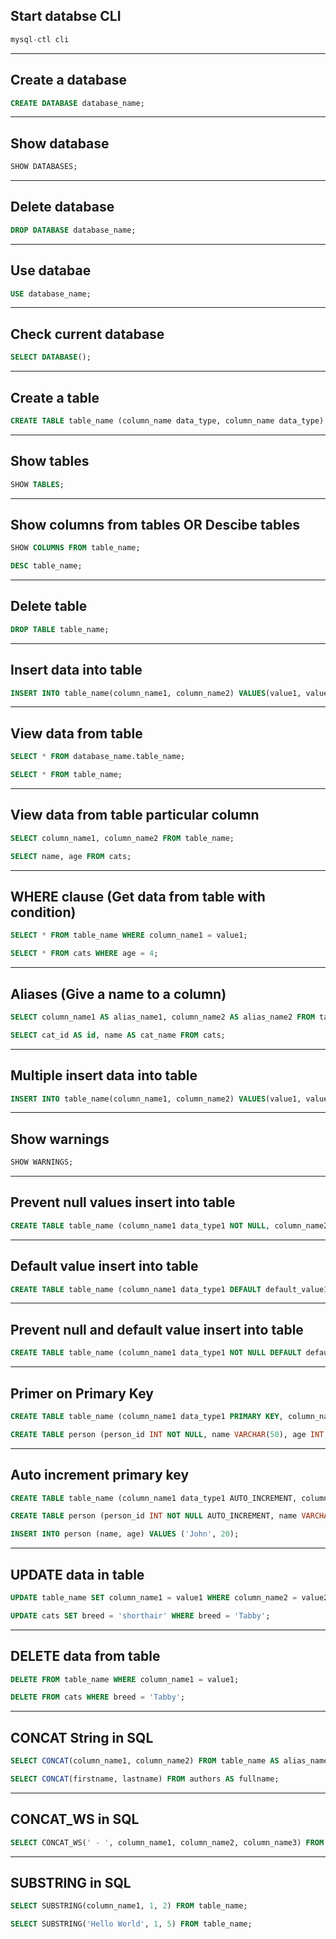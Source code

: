 ## Start databse CLI

```sql
mysql-ctl cli
```

---

## Create a database

```sql
CREATE DATABASE database_name;
```

---

## Show database

```sql
SHOW DATABASES;
```

---

## Delete database

```sql
DROP DATABASE database_name;
```

---

## Use databae

```sql
USE database_name;
```

---

## Check current database

```sql
SELECT DATABASE();
```

---

## Create a table

```sql
CREATE TABLE table_name (column_name data_type, column_name data_type);
```

---

## Show tables

```sql
SHOW TABLES;
```

---

## Show columns from tables OR Descibe tables

```sql
SHOW COLUMNS FROM table_name;
```

```sql
DESC table_name;
```

---

## Delete table

```sql
DROP TABLE table_name;
```

---

## Insert data into table

```sql
INSERT INTO table_name(column_name1, column_name2) VALUES(value1, value2);
```

---

## View data from table

```sql
SELECT * FROM database_name.table_name;
```

```sql
SELECT * FROM table_name;
```

---

## View data from table particular column

```sql
SELECT column_name1, column_name2 FROM table_name;
```

```sql
SELECT name, age FROM cats;
```

---

## WHERE clause (Get data from table with condition)

```sql
SELECT * FROM table_name WHERE column_name1 = value1;
```

```sql
SELECT * FROM cats WHERE age = 4;
```

---

## Aliases (Give a name to a column)

```sql
SELECT column_name1 AS alias_name1, column_name2 AS alias_name2 FROM table_name;
```

```sql
SELECT cat_id AS id, name AS cat_name FROM cats;
```

---

## Multiple insert data into table

```sql
INSERT INTO table_name(column_name1, column_name2) VALUES(value1, value2), (value1, value2);
```

---

## Show warnings

```sql
SHOW WARNINGS;
```

---

## Prevent null values insert into table

```sql
CREATE TABLE table_name (column_name1 data_type1 NOT NULL, column_name2 data_type2 NOT NULL);
```

---

## Default value insert into table

```sql
CREATE TABLE table_name (column_name1 data_type1 DEFAULT default_value1, column_name2 data_type2 DEFAULT default_value2);
```

---

## Prevent null and default value insert into table

```sql
CREATE TABLE table_name (column_name1 data_type1 NOT NULL DEFAULT default_value1, column_name2 data_type2 NOT NULL DEFAULT default_value2);
```

---

## Primer on Primary Key

```sql
CREATE TABLE table_name (column_name1 data_type1 PRIMARY KEY, column_name2 data_type2);
```

```sql
CREATE TABLE person (person_id INT NOT NULL, name VARCHAR(50), age INT, PRIMARY KEY (person_id));
```

---

## Auto increment primary key

```sql
CREATE TABLE table_name (column_name1 data_type1 AUTO_INCREMENT, column_name2 data_type2);
```

```sql
CREATE TABLE person (person_id INT NOT NULL AUTO_INCREMENT, name VARCHAR(50), age INT, PRIMARY KEY (person_id));
```

```sql
INSERT INTO person (name, age) VALUES ('John', 20);
```

---

## UPDATE data in table

```sql
UPDATE table_name SET column_name1 = value1 WHERE column_name2 = value2;
```

```sql
UPDATE cats SET breed = 'shorthair' WHERE breed = 'Tabby';
```

---

## DELETE data from table

```sql
DELETE FROM table_name WHERE column_name1 = value1;
```

```sql
DELETE FROM cats WHERE breed = 'Tabby';
```

---

## CONCAT String in SQL

```sql
SELECT CONCAT(column_name1, column_name2) FROM table_name AS alias_name;
```

```sql
SELECT CONCAT(firstname, lastname) FROM authors AS fullname;
```

---

## CONCAT_WS in SQL

```sql
SELECT CONCAT_WS(' - ', column_name1, column_name2, column_name3) FROM table_name;
```

---

## SUBSTRING in SQL

```sql
SELECT SUBSTRING(column_name1, 1, 2) FROM table_name;
```

```sql
SELECT SUBSTRING('Hello World', 1, 5) FROM table_name;
```
